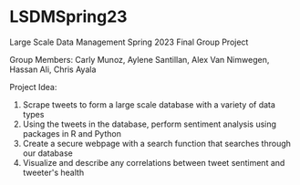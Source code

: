 # LSDMSpring23
Large Scale Data Management Spring 2023 Final Group Project

Group Members:
Carly Munoz,
Aylene Santillan,
Alex Van Nimwegen,
Hassan Ali,
Chris Ayala


Project Idea:
1) Scrape tweets to form a large scale database with a variety of data types
2) Using the tweets in the database, perform sentiment analysis using packages in R and Python
3) Create a secure webpage with a search function that searches through our database
4) Visualize and describe any correlations between tweet sentiment and tweeter's health
